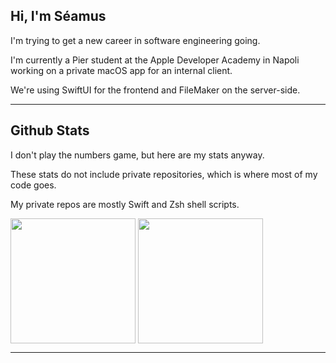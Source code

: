 ## Hi, I'm Séamus

I'm trying to get a new career in software engineering going. 

I'm currently a Pier student at the Apple Developer Academy in Napoli working on a private macOS app for an internal client.

We're using SwiftUI for the frontend and FileMaker on the server-side.

<hr/>

## Github Stats
I don't play the numbers game, but here are my stats anyway. 

These stats do not include private repositories, which is where most of my code goes. 

My private repos are mostly Swift and Zsh shell scripts.

<picture>
  <source
    srcset="https://github-readme-stats.vercel.app/api?username=shinra-electric&show_icons=true&theme=dark"
    media="(prefers-color-scheme: dark)"
  />
  <source
    srcset="https://github-readme-stats.vercel.app/api?username=shinra-electric&show_icons=true"
    media="(prefers-color-scheme: light), (prefers-color-scheme: no-preference)"
  />
  <img height=200 align="center" src="https://github-readme-stats.vercel.app/api?username=shinra-electric&show_icons=true" />
</picture>

<picture>
  <source
    srcset="https://github-readme-stats.vercel.app/api/top-langs/?username=shinra-electric&layout=compact&theme=dark"
    media="(prefers-color-scheme: dark)"
  />
  <source
    srcset="https://github-readme-stats.vercel.app/api/top-langs/?username=shinra-electric&layout=compact"
    media="(prefers-color-scheme: light), (prefers-color-scheme: no-preference)"
  />
  <img height=200 align="center" src="https://github-readme-stats.vercel.app/api/top-langs/?username=shinra-electric&layout=compact" />
</picture>

<hr/>

